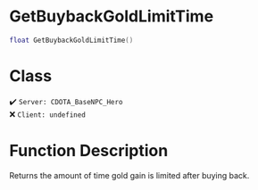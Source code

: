 # GetBuybackGoldLimitTime
```lua
float GetBuybackGoldLimitTime()
```
# Class
✔️ `Server: CDOTA_BaseNPC_Hero`  
❌ `Client: undefined`  

# Function Description
Returns the amount of time gold gain is limited after buying back.
